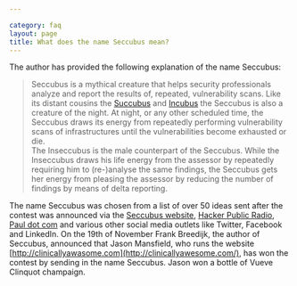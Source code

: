 ```yaml
---

category: faq
layout: page
title: What does the name Seccubus mean?
---
```

The author has provided the following explanation of the name Seccubus:

> Seccubus is a mythical creature that helps security professionals analyze
and report the results of, repeated, vulnerability scans. Like its distant
cousins the [Succubus](http://en.wikipedia.org/wiki/Succubus) and
[Incubus](http://en.wikipedia.org/wiki/Incubus) the Seccubus is also a
creature of the night. At night, or any other scheduled time, the Seccubus
draws its energy from repeatedly performing vulnerability scans of
infrastructures until the vulnerabilities become exhausted or die.  
The Inseccubus is the male counterpart of the Seccubus. While the Inseccubus
draws his life energy from the assessor by repeatedly requiring him to
(re-)analyse the same findings, the Seccubus gets her energy from pleasing the
assessor by reducing the number of findings by means of delta reporting.

The name Seccubus was chosen from a list of over 50 ideas sent after the
contest was announced via the [Seccubus
website](https://www.seccubus.com/wordpress/?p=55), [Hacker Public
Radio](http://www.hackerpublicradio.com/), [Paul dot
com](http://www.pauldotcom.com/) and various other social media outlets like
Twitter, Facebook and LinkedIn. On the 19th of November Frank Breedijk, the
author of Seccubus, announced that Jason Mansfield, who runs the website
[http://clinicallyawasome.com](http://clinicallyawesome.com/), has won the
contest by sending in the name Seccubus. Jason won a bottle of Vueve Clinquot
champaign.

